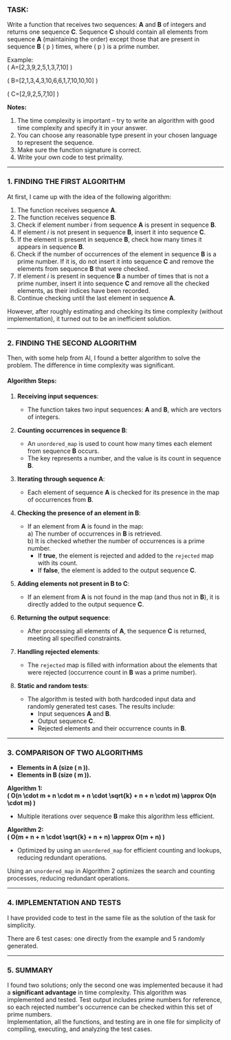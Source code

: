 ### TASK:

Write a function that receives two sequences: **A** and **B** of integers and returns one sequence **C**. Sequence **C** should contain all elements from sequence **A** (maintaining the order) except those that are present in sequence **B** \( p \) times, where \( p \) is a prime number.

Example:  
\( A=[2,3,9,2,5,1,3,7,10] \)  

\( B=[2,1,3,4,3,10,6,6,1,7,10,10,10] \)  

\( C=[2,9,2,5,7,10] \)  

**Notes:**  

1. The time complexity is important – try to write an algorithm with good time complexity and specify it in your answer.  
2. You can choose any reasonable type present in your chosen language to represent the sequence.  
3. Make sure the function signature is correct.  
4. Write your own code to test primality.  

---

### 1. FINDING THE FIRST ALGORITHM

At first, I came up with the idea of the following algorithm:

1. The function receives sequence **A**.  
2. The function receives sequence **B**.  
3. Check if element number *i* from sequence **A** is present in sequence **B**.  
4. If element *i* is not present in sequence **B**, insert it into sequence **C**.  
5. If the element is present in sequence **B**, check how many times it appears in sequence **B**.  
6. Check if the number of occurrences of the element in sequence **B** is a prime number. If it is, do not insert it into sequence **C** and remove the elements from sequence **B** that were checked.  
7. If element *i* is present in sequence **B** a number of times that is not a prime number, insert it into sequence **C** and remove all the checked elements, as their indices have been recorded.  
8. Continue checking until the last element in sequence **A**.  

However, after roughly estimating and checking its time complexity (without implementation), it turned out to be an inefficient solution.  

---

### 2. FINDING THE SECOND ALGORITHM

Then, with some help from AI, I found a better algorithm to solve the problem. The difference in time complexity was significant.

#### Algorithm Steps:

1. **Receiving input sequences**:  
   - The function takes two input sequences: **A** and **B**, which are vectors of integers.

2. **Counting occurrences in sequence B**:  
   - An `unordered_map` is used to count how many times each element from sequence **B** occurs.  
   - The key represents a number, and the value is its count in sequence **B**. 

3. **Iterating through sequence A**:  
   - Each element of sequence **A** is checked for its presence in the map of occurrences from **B**.

4. **Checking the presence of an element in B**:  
   - If an element from **A** is found in the map:  
     a) The number of occurrences in **B** is retrieved.  
     b) It is checked whether the number of occurrences is a prime number.  
        - If **true**, the element is rejected and added to the `rejected` map with its count.  
        - If **false**, the element is added to the output sequence **C**.

5. **Adding elements not present in B to C**:  
   - If an element from **A** is not found in the map (and thus not in **B**), it is directly added to the output sequence **C**.

6. **Returning the output sequence**:  
   - After processing all elements of **A**, the sequence **C** is returned, meeting all specified constraints.

7. **Handling rejected elements**:  
   - The `rejected` map is filled with information about the elements that were rejected (occurrence count in **B** was a prime number).  

8. **Static and random tests**:  
   - The algorithm is tested with both hardcoded input data and randomly generated test cases. The results include:
     - Input sequences **A** and **B**.  
     - Output sequence **C**.  
     - Rejected elements and their occurrence counts in **B**.

---

### 3. COMPARISON OF TWO ALGORITHMS

- **Elements in A (size \( n \)).**  
- **Elements in B (size \( m \)).**  

**Algorithm 1:**  
**\( O(n \cdot m + n \cdot m + n \cdot \sqrt{k} + n + n \cdot m) \approx O(n \cdot m) \)**  
- Multiple iterations over sequence **B** make this algorithm less efficient.  

**Algorithm 2:**  
**\( O(m + n + n \cdot \sqrt{k} + n + n) \approx O(m + n) \)**  
- Optimized by using an `unordered_map` for efficient counting and lookups, reducing redundant operations.  

Using an `unordered_map` in Algorithm 2 optimizes the search and counting processes, reducing redundant operations.

---

### 4. IMPLEMENTATION AND TESTS

I have provided code to test in the same file as the solution of the task for simplicity.

There are 6 test cases: one directly from the example and 5 randomly generated.

---

### 5. SUMMARY

I found two solutions; only the second one was implemented because it had a **significant advantage** in time complexity. This algorithm was implemented and tested. Test output includes prime numbers for reference, so each rejected number's occurrence can be checked within this set of prime numbers.  
Implementation, all the functions, and testing are in one file for simplicity of compiling, executing, and analyzing the test cases.
